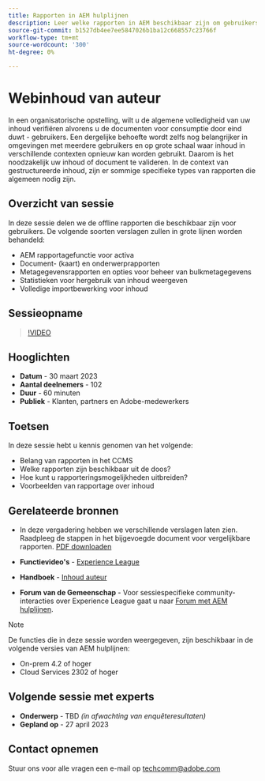 ```yaml
---
title: Rapporten in AEM hulplijnen
description: Leer welke rapporten in AEM beschikbaar zijn om gebruikers te helpen de kwaliteit van de inhoud te verbeteren.
source-git-commit: b1527db4ee7ee5847026b1ba12c668557c23766f
workflow-type: tm+mt
source-wordcount: '300'
ht-degree: 0%

---
```


# Webinhoud van auteur

In een organisatorische opstelling, wilt u de algemene volledigheid van uw inhoud verifiëren alvorens u de documenten voor consumptie door eind duwt - gebruikers. Een dergelijke behoefte wordt zelfs nog belangrijker in omgevingen met meerdere gebruikers en op grote schaal waar inhoud in verschillende contexten opnieuw kan worden gebruikt. Daarom is het noodzakelijk uw inhoud of document te valideren. In de context van gestructureerde inhoud, zijn er sommige specifieke types van rapporten die algemeen nodig zijn.


## Overzicht van sessie

In deze sessie delen we de offline rapporten die beschikbaar zijn voor gebruikers. De volgende soorten verslagen zullen in grote lijnen worden behandeld:
- AEM rapportagefunctie voor activa
- Document- (kaart) en onderwerprapporten
- Metagegevensrapporten en opties voor beheer van bulkmetagegevens
- Statistieken voor hergebruik van inhoud weergeven
- Volledige importbewerking voor inhoud


## Sessieopname

>[!VIDEO](https://video.tv.adobe.com/v/3417529/guides--reporting-reporting?quality=12&learn=on)


## Hooglichten

- **Datum** - 30 maart 2023
- **Aantal deelnemers** - 102
- **Duur** - 60 minuten
- **Publiek** - Klanten, partners en Adobe-medewerkers


## Toetsen

In deze sessie hebt u kennis genomen van het volgende:
- Belang van rapporten in het CCMS
- Welke rapporten zijn beschikbaar uit de doos?
- Hoe kunt u rapporteringsmogelijkheden uitbreiden?
- Voorbeelden van rapportage over inhoud


## Gerelateerde bronnen

- In deze vergadering hebben we verschillende verslagen laten zien. Raadpleeg de stappen in het bijgevoegde document voor vergelijkbare rapporten. [PDF downloaden](./assets/aem-guides-expert-session-reports-documentation.pdf)

- **Functievideo&#39;s** -  [Experience League](https://experienceleague.adobe.com/docs/experience-manager-guides-learn/videos/output-generation/working-with-reports.html?lang=en)

- **Handboek** - [Inhoud auteur](https://help.adobe.com/en_US/xml-documentation-for-adobe-experience-manager/index.html#t=DXML-master-map%2Freports-intro.html)

- **Forum van de Gemeenschap** - Voor sessiespecifieke community-interacties over Experience League gaat u naar  [Forum met AEM hulplijnen](https://experienceleaguecommunities.adobe.com/t5/experience-manager-guides/bd-p/xml-documentation-discussions).

>[!NOTE]
>
> De functies die in deze sessie worden weergegeven, zijn beschikbaar in de volgende versies van AEM hulplijnen:
> - On-prem 4.2 of hoger
> - Cloud Services 2302 of hoger



## Volgende sessie met experts

- **Onderwerp** - TBD *(in afwachting van enquêteresultaten)*
- **Gepland op** - 27 april 2023


## Contact opnemen

Stuur ons voor alle vragen een e-mail op <techcomm@adobe.com>
